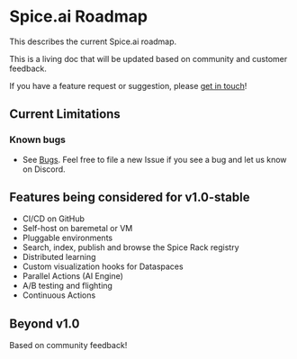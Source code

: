 # Spice.ai Roadmap

This describes the current Spice.ai roadmap.

This is a living doc that will be updated based on community and customer feedback.

If you have a feature request or suggestion, please [get in touch](https://github.com/spiceai/spiceai#community)!

## Current Limitations

### Known bugs

- See [Bugs](https://github.com/spiceai/spiceai/labels/bug). Feel free to file a new Issue if you see a bug and let us know on Discord.

## Features being considered for v1.0-stable

- CI/CD on GitHub
- Self-host on baremetal or VM
- Pluggable environments
- Search, index, publish and browse the Spice Rack registry
- Distributed learning
- Custom visualization hooks for Dataspaces
- Parallel Actions (AI Engine)
- A/B testing and flighting
- Continuous Actions

## Beyond v1.0

Based on community feedback!
